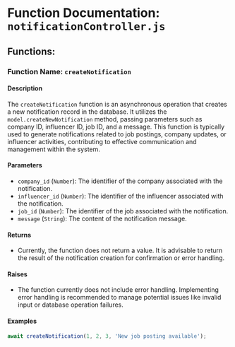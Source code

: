 # Function Documentation: `notificationController.js`

## Functions:

### Function Name: `createNotification`

#### Description
The `createNotification` function is an asynchronous operation that creates a new notification record in the database. It utilizes the `model.createNewNotification` method, passing parameters such as company ID, influencer ID, job ID, and a message. This function is typically used to generate notifications related to job postings, company updates, or influencer activities, contributing to effective communication and management within the system.

#### Parameters
- `company_id` (`Number`): The identifier of the company associated with the notification.
- `influencer_id` (`Number`): The identifier of the influencer associated with the notification.
- `job_id` (`Number`): The identifier of the job associated with the notification.
- `message` (`String`): The content of the notification message.

#### Returns
- Currently, the function does not return a value. It is advisable to return the result of the notification creation for confirmation or error handling.

#### Raises
- The function currently does not include error handling. Implementing error handling is recommended to manage potential issues like invalid input or database operation failures.

#### Examples
```javascript
await createNotification(1, 2, 3, 'New job posting available');
```